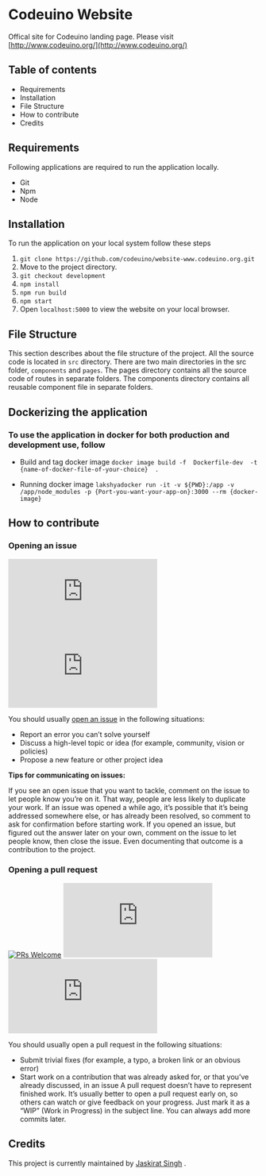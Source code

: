 # Codeuino Website

Offical site for Codeuino landing page. Please visit [http://www.codeuino.org/](http://www.codeuino.org/)

## Table of contents

- Requirements
- Installation
- File Structure
- How to contribute
- Credits

## Requirements

Following applications are required to run the application locally.

- Git
- Npm
- Node

## Installation

To run the application on your local system follow these steps

 1. `git clone https://github.com/codeuino/website-www.codeuino.org.git`
 2. Move to the project directory.
 3. `git checkout development`
 4. `npm install`
 5. `npm run build`
 6. `npm start`
 7. Open `localhost:5000` to view the website on your local browser.

## File Structure

This section describes about the file structure of the project.
All the source code is located in `src` directory.
There are two main directories in the src folder, `components` and `pages`.
The pages directory contains all the source code of routes in separate folders.
The components directory contains all reusable component file in separate folders.

## Dockerizing the application

### To use the application in docker for both production and development use, follow

- Build and tag docker image ` docker image build -f  Dockerfile-dev  -t {name-of-docker-file-of-your-choice}  . `

- Running docker image ` lakshyadocker run -it -v ${PWD}:/app -v /app/node_modules -p {Port-you-want-your-app-on}:3000 --rm {docker-image} `

## How to contribute

### Opening an issue

[![GitHub issues](https://img.shields.io/github/issues/codeuino/website-www.codeuino.org?logo=github)](https://github.com/codeuino/website-www.codeuino.org/issues) ![GitHub closed issues](https://img.shields.io/github/issues-closed/codeuino/website-www.codeuino.org?logo=github)

You should usually [open an issue](https://github.com/codeuino/website-www.codeuino.org/issues/new) in the following situations:

- Report an error you can’t solve yourself
- Discuss a high-level topic or idea (for example, community, vision or policies)
- Propose a new feature or other project idea

**Tips for communicating on issues:**

If you see an open issue that you want to tackle, comment on the issue to let people know you’re on it. That way, people are less likely to duplicate your work.
If an issue was opened a while ago, it’s possible that it’s being addressed somewhere else, or has already been resolved, so comment to ask for confirmation before starting work.
If you opened an issue, but figured out the answer later on your own, comment on the issue to let people know, then close the issue. Even documenting that outcome is a contribution to the project.

### Opening a pull request

[![PRs Welcome](https://img.shields.io/badge/PRs-welcome-brightgreen.svg?logo=github)](http://makeapullrequest.com) ![GitHub pull requests](https://img.shields.io/github/issues-pr-raw/codeuino/website-www.codeuino.org?logo=git&logoColor=white) ![GitHub contributors](https://img.shields.io/github/contributors/codeuino/website-www.codeuino.org?logo=github)

You should usually open a pull request in the following situations:

- Submit trivial fixes (for example, a typo, a broken link or an obvious error)
- Start work on a contribution that was already asked for, or that you’ve already discussed, in an issue
A pull request doesn’t have to represent finished work. It’s usually better to open a pull request early on, so others can watch or give feedback on your progress. Just mark it as a “WIP” (Work in Progress) in the subject line. You can always add more commits later.

## Credits

This project is currently maintained by [Jaskirat Singh](https://github.com/jaskirat2000) .
